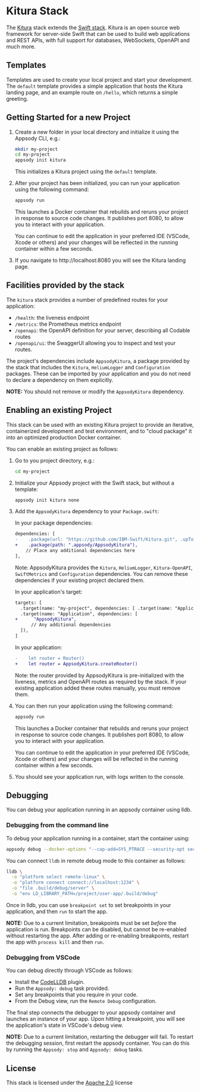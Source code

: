 # Kitura Stack

The [Kitura](https://kitura.io) stack extends the [Swift stack](../swift/README.md).  Kitura is an open source web framework for server-side Swift that can be used to build web applications and REST APIs, with full support for databases, WebSockets, OpenAPI and much more.

## Templates

Templates are used to create your local project and start your development. The `default` template provides a simple application that hosts the Kitura landing page, and an example route on `/hello`, which returns a simple greeting.

## Getting Started for a new Project

1. Create a new folder in your local directory and initialize it using the Appsody CLI, e.g.:

    ```bash
    mkdir my-project
    cd my-project
    appsody init kitura
    ```
    This initializes a Kitura project using the `default` template.

2. After your project has been initialized, you can run your application using the following command:

    ```bash
    appsody run
    ```

    This launches a Docker container that rebuilds and reruns your project in response to source code changes. It publishes port 8080, to allow you to interact with your application.

    You can continue to edit the application in your preferred IDE (VSCode, Xcode or others) and your changes will be reflected in the running container within a few seconds.

3. If you navigate to http://localhost:8080 you will see the Kitura landing page.

## Facilities provided by the stack

The `kitura` stack provides a number of predefined routes for your application:
- `/health`: the liveness endpoint
- `/metrics`: the Prometheus metrics endpoint
- `/openapi`: the OpenAPI definition for your server, describing all Codable routes
- `/openapi/ui`: the SwaggerUI allowing you to inspect and test your routes.

The project's dependencies include `AppsodyKitura`, a package provided by the stack that includes the `Kitura`, `HeliumLogger` and `Configuration` packages.  These can be imported by your application and you do not need to declare a dependency on them explicitly.

**NOTE:** You should not remove or modify the `AppsodyKitura` dependency.

## Enabling an existing Project

This stack can be used with an existing Kitura project to provide an iterative, containerized development and test environment, and to "cloud package" it into an optimized production Docker container.

You can enable an existing project as follows:

1. Go to you project directory, e.g.:

    ```bash
    cd my-project
    ```

2. Initialize your Appsody project with the Swift stack, but without a template:

    ```bash
    appsody init kitura none
    ```

3. Add the `AppsodyKitura` dependency to your `Package.swift`:

    In your package dependencies:
    ```diff
    dependencies: [
    -    .package(url: "https://github.com/IBM-Swift/Kitura.git", .upToNextMinor(from: "2.9.0")),
    +    .package(path: ".appsody/AppsodyKitura"),
        // Place any additional dependencies here
    ],
    ```
    Note: AppsodyKitura provides the `Kitura`, `HeliumLogger`, `Kitura-OpenAPI`, `SwiftMetrics` and `Configuration` dependencies. You can remove these dependencies if your existing project declared them.

    In your application's target:
    ```diff
    targets: [
      .target(name: "my-project", dependencies: [ .target(name: "Application") ]),
      .target(name: "Application", dependencies: [
    +      "AppsodyKitura",
          // Any additional dependencies
      ]),
    ]
    ```

    In your application:
    ```diff
    -    let router = Router()
    +    let router = AppsodyKitura.createRouter()
    ```
    Note: the router provided by AppsodyKitura is pre-initialized with the liveness, metrics and OpenAPI routes as required by the stack. If your existing application added these routes manually, you must remove them.

4. You can then run your application using the following command:

    ```bash
    appsody run
    ```

    This launches a Docker container that rebuilds and reruns your project in response to source code changes. It publishes port 8080, to allow you to interact with your application.

    You can continue to edit the application in your preferred IDE (VSCode, Xcode or others) and your changes will be reflected in the running container within a few seconds.

5. You should see your application run, with logs written to the console.

## Debugging

You can debug your application running in an appsody container using lldb.

### Debugging from the command line

To debug your application running in a container, start the container using:
```bash
appsody debug --docker-options "--cap-add=SYS_PTRACE --security-opt seccomp=unconfined"
```

You can connect `lldb` in remote debug mode to this container as follows:
```bash
lldb \
  -o "platform select remote-linux" \
  -o "platform connect connect://localhost:1234" \
  -o "file .build/debug/server" \
  -o "env LD_LIBRARY_PATH=/project/user-app/.build/debug"
```

Once in lldb, you can use `breakpoint set` to set breakpoints in your application, and then `run` to start the app.

**NOTE:** Due to a current limitation, breakpoints must be set _before_ the application is run. Breakpoints can be disabled, but cannot be re-enabled without restarting the app. After adding or re-enabling breakpoints, restart the app with `process kill` and then `run`.

### Debugging from VSCode

You can debug directly through VSCode as follows:
- Install the [CodeLLDB](https://github.com/vadimcn/vscode-lldb.git) plugin.
- Run the `Appsody: debug` task provided.
- Set any breakpoints that you require in your code.
- From the Debug view, run the `Remote Debug` configuration.

The final step connects the debugger to your appsody container and launches an instance of your app. Upon hitting a breakpoint, you will see the application's state in VSCode's debug view.

**NOTE:** Due to a current limitation, restarting the debugger will fail. To restart the debugging session, first restart the appsody container. You can do this by running the `Appsody: stop` and `Appsody: debug` tasks.

## License

This stack is licensed under the [Apache 2.0](./image/LICENSE) license
